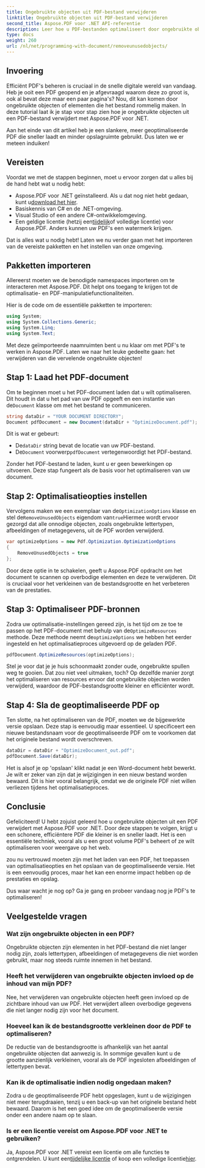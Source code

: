 ```yaml
---
title: Ongebruikte objecten uit PDF-bestand verwijderen
linktitle: Ongebruikte objecten uit PDF-bestand verwijderen
second_title: Aspose.PDF voor .NET API-referentie
description: Leer hoe u PDF-bestanden optimaliseert door ongebruikte objecten te verwijderen met Aspose.PDF voor .NET. Stapsgewijze handleiding voor het verkleinen van de bestandsgrootte en het verbeteren van de prestaties.
type: docs
weight: 260
url: /nl/net/programming-with-document/removeunusedobjects/
---
```

## Invoering

Efficiënt PDF's beheren is cruciaal in de snelle digitale wereld van vandaag. Heb je ooit een PDF geopend en je afgevraagd waarom deze zo groot is, ook al bevat deze maar een paar pagina's? Nou, dit kan komen door ongebruikte objecten of elementen die het bestand rommelig maken. In deze tutorial laat ik je stap voor stap zien hoe je ongebruikte objecten uit een PDF-bestand verwijdert met Aspose.PDF voor .NET. 

Aan het einde van dit artikel heb je een slankere, meer geoptimaliseerde PDF die sneller laadt en minder opslagruimte gebruikt. Dus laten we er meteen induiken!

## Vereisten

Voordat we met de stappen beginnen, moet u ervoor zorgen dat u alles bij de hand hebt wat u nodig hebt:

-  Aspose.PDF voor .NET geïnstalleerd. Als u dat nog niet hebt gedaan, kunt u[download het hier](https://releases.aspose.com/pdf/net/).
- Basiskennis van C# en de .NET-omgeving.
- Visual Studio of een andere C#-ontwikkelomgeving.
-  Een geldige licentie (hetzij een[tijdelijk](https://purchase.aspose.com/temporary-license/)of volledige licentie) voor Aspose.PDF. Anders kunnen uw PDF's een watermerk krijgen.
  
Dat is alles wat u nodig hebt! Laten we nu verder gaan met het importeren van de vereiste pakketten en het instellen van onze omgeving.

## Pakketten importeren

Allereerst moeten we de benodigde namespaces importeren om te interacteren met Aspose.PDF. Dit helpt ons toegang te krijgen tot de optimalisatie- en PDF-manipulatiefunctionaliteiten.

Hier is de code om de essentiële pakketten te importeren:

```csharp
using System;
using System.Collections.Generic;
using System.Linq;
using System.Text;
```

Met deze geïmporteerde naamruimten bent u nu klaar om met PDF's te werken in Aspose.PDF. Laten we naar het leuke gedeelte gaan: het verwijderen van die vervelende ongebruikte objecten!

## Stap 1: Laad het PDF-document

 Om te beginnen moet u het PDF-document laden dat u wilt optimaliseren. Dit houdt in dat u het pad van uw PDF opgeeft en een instantie van de`Document` klasse om met het bestand te communiceren.

```csharp
string dataDir = "YOUR DOCUMENT DIRECTORY";
Document pdfDocument = new Document(dataDir + "OptimizeDocument.pdf");
```

Dit is wat er gebeurt:
-  De`dataDir` string bevat de locatie van uw PDF-bestand.
-  De`Document` voorwerp`pdfDocument` vertegenwoordigt het PDF-bestand.

Zonder het PDF-bestand te laden, kunt u er geen bewerkingen op uitvoeren. Deze stap fungeert als de basis voor het optimaliseren van uw document.

## Stap 2: Optimalisatieopties instellen

 Vervolgens maken we een exemplaar van de`OptimizationOptions` klasse en stel de`RemoveUnusedObjects` eigendom van`true`Hiermee wordt ervoor gezorgd dat alle onnodige objecten, zoals ongebruikte lettertypen, afbeeldingen of metagegevens, uit de PDF worden verwijderd.

```csharp
var optimizeOptions = new Pdf.Optimization.OptimizationOptions
{
    RemoveUnusedObjects = true
};
```

Door deze optie in te schakelen, geeft u Aspose.PDF opdracht om het document te scannen op overbodige elementen en deze te verwijderen. Dit is cruciaal voor het verkleinen van de bestandsgrootte en het verbeteren van de prestaties.

## Stap 3: Optimaliseer PDF-bronnen

 Zodra uw optimalisatie-instellingen gereed zijn, is het tijd om ze toe te passen op het PDF-document met behulp van de`OptimizeResources` methode. Deze methode neemt de`optimizeOptions` we hebben het eerder ingesteld en het optimalisatieproces uitgevoerd op de geladen PDF.

```csharp
pdfDocument.OptimizeResources(optimizeOptions);
```

Stel je voor dat je je huis schoonmaakt zonder oude, ongebruikte spullen weg te gooien. Dat zou niet veel uitmaken, toch? Op dezelfde manier zorgt het optimaliseren van resources ervoor dat ongebruikte objecten worden verwijderd, waardoor de PDF-bestandsgrootte kleiner en efficiënter wordt.

## Stap 4: Sla de geoptimaliseerde PDF op

Ten slotte, na het optimaliseren van de PDF, moeten we de bijgewerkte versie opslaan. Deze stap is eenvoudig maar essentieel. U specificeert een nieuwe bestandsnaam voor de geoptimaliseerde PDF om te voorkomen dat het originele bestand wordt overschreven.

```csharp
dataDir = dataDir + "OptimizeDocument_out.pdf";
pdfDocument.Save(dataDir);
```

Het is alsof je op 'opslaan' klikt nadat je een Word-document hebt bewerkt. Je wilt er zeker van zijn dat je wijzigingen in een nieuw bestand worden bewaard. Dit is hier vooral belangrijk, omdat we de originele PDF niet willen verliezen tijdens het optimalisatieproces.

## Conclusie

Gefeliciteerd! U hebt zojuist geleerd hoe u ongebruikte objecten uit een PDF verwijdert met Aspose.PDF voor .NET. Door deze stappen te volgen, krijgt u een schonere, efficiëntere PDF die kleiner is en sneller laadt. Het is een essentiële techniek, vooral als u een groot volume PDF's beheert of ze wilt optimaliseren voor weergave op het web.

zou nu vertrouwd moeten zijn met het laden van een PDF, het toepassen van optimalisatieopties en het opslaan van de geoptimaliseerde versie. Het is een eenvoudig proces, maar het kan een enorme impact hebben op de prestaties en opslag.

Dus waar wacht je nog op? Ga je gang en probeer vandaag nog je PDF's te optimaliseren!

## Veelgestelde vragen

### Wat zijn ongebruikte objecten in een PDF?
Ongebruikte objecten zijn elementen in het PDF-bestand die niet langer nodig zijn, zoals lettertypen, afbeeldingen of metagegevens die niet worden gebruikt, maar nog steeds ruimte innemen in het bestand.

### Heeft het verwijderen van ongebruikte objecten invloed op de inhoud van mijn PDF?
Nee, het verwijderen van ongebruikte objecten heeft geen invloed op de zichtbare inhoud van uw PDF. Het verwijdert alleen overbodige gegevens die niet langer nodig zijn voor het document.

### Hoeveel kan ik de bestandsgrootte verkleinen door de PDF te optimaliseren?
De reductie van de bestandsgrootte is afhankelijk van het aantal ongebruikte objecten dat aanwezig is. In sommige gevallen kunt u de grootte aanzienlijk verkleinen, vooral als de PDF ingesloten afbeeldingen of lettertypen bevat.

### Kan ik de optimalisatie indien nodig ongedaan maken?
Zodra u de geoptimaliseerde PDF hebt opgeslagen, kunt u de wijzigingen niet meer terugdraaien, tenzij u een back-up van het originele bestand hebt bewaard. Daarom is het een goed idee om de geoptimaliseerde versie onder een andere naam op te slaan.

### Is er een licentie vereist om Aspose.PDF voor .NET te gebruiken?
 Ja, Aspose.PDF voor .NET vereist een licentie om alle functies te ontgrendelen. U kunt een[tijdelijke licentie](https://purchase.aspose.com/temporary-license/) of koop een volledige licentie[hier](https://purchase.aspose.com/buy).